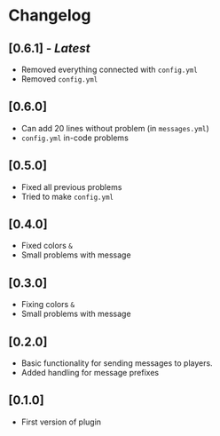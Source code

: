 # Changelog

## [0.6.1] - *Latest* 
- Removed everything connected with `config.yml`
- Removed `config.yml`

## [0.6.0]
- Can add 20 lines without problem (in `messages.yml`)
- `config.yml` in-code problems

## [0.5.0]
- Fixed all previous problems
- Tried to make `config.yml`

## [0.4.0]
- Fixed colors `&`
- Small problems with message

## [0.3.0]
- Fixing colors `&`
- Small problems with message

## [0.2.0]
- Basic functionality for sending messages to players.
- Added handling for message prefixes

## [0.1.0]
- First version of plugin
